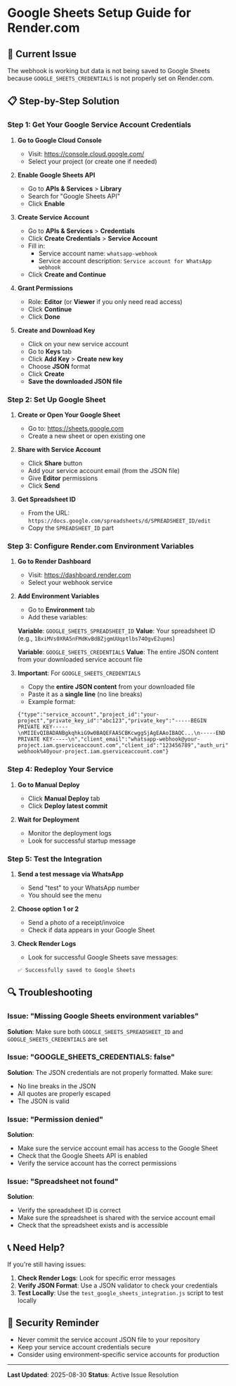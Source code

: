 # Google Sheets Setup Guide for Render.com

## 🚨 Current Issue
The webhook is working but data is not being saved to Google Sheets because `GOOGLE_SHEETS_CREDENTIALS` is not properly set on Render.com.

## 📋 Step-by-Step Solution

### Step 1: Get Your Google Service Account Credentials

1. **Go to Google Cloud Console**
   - Visit: https://console.cloud.google.com/
   - Select your project (or create one if needed)

2. **Enable Google Sheets API**
   - Go to **APIs & Services** > **Library**
   - Search for "Google Sheets API"
   - Click **Enable**

3. **Create Service Account**
   - Go to **APIs & Services** > **Credentials**
   - Click **Create Credentials** > **Service Account**
   - Fill in:
     - Service account name: `whatsapp-webhook`
     - Service account description: `Service account for WhatsApp webhook`
   - Click **Create and Continue**

4. **Grant Permissions**
   - Role: **Editor** (or **Viewer** if you only need read access)
   - Click **Continue**
   - Click **Done**

5. **Create and Download Key**
   - Click on your new service account
   - Go to **Keys** tab
   - Click **Add Key** > **Create new key**
   - Choose **JSON** format
   - Click **Create**
   - **Save the downloaded JSON file**

### Step 2: Set Up Google Sheet

1. **Create or Open Your Google Sheet**
   - Go to: https://sheets.google.com
   - Create a new sheet or open existing one

2. **Share with Service Account**
   - Click **Share** button
   - Add your service account email (from the JSON file)
   - Give **Editor** permissions
   - Click **Send**

3. **Get Spreadsheet ID**
   - From the URL: `https://docs.google.com/spreadsheets/d/SPREADSHEET_ID/edit`
   - Copy the `SPREADSHEET_ID` part

### Step 3: Configure Render.com Environment Variables

1. **Go to Render Dashboard**
   - Visit: https://dashboard.render.com
   - Select your webhook service

2. **Add Environment Variables**
   - Go to **Environment** tab
   - Add these variables:

   **Variable**: `GOOGLE_SHEETS_SPREADSHEET_ID`
   **Value**: Your spreadsheet ID (e.g., `1BxiMVs0XRA5nFMdKvBdBZjgmUUqptlbs74OgvE2upms`)

   **Variable**: `GOOGLE_SHEETS_CREDENTIALS`
   **Value**: The entire JSON content from your downloaded service account file

3. **Important**: For `GOOGLE_SHEETS_CREDENTIALS`
   - Copy the **entire JSON content** from your downloaded file
   - Paste it as a **single line** (no line breaks)
   - Example format:
   ```
   {"type":"service_account","project_id":"your-project","private_key_id":"abc123","private_key":"-----BEGIN PRIVATE KEY-----\nMIIEvQIBADANBgkqhkiG9w0BAQEFAASCBKcwggSjAgEAAoIBAQC...\n-----END PRIVATE KEY-----\n","client_email":"whatsapp-webhook@your-project.iam.gserviceaccount.com","client_id":"123456789","auth_uri":"https://accounts.google.com/o/oauth2/auth","token_uri":"https://oauth2.googleapis.com/token","auth_provider_x509_cert_url":"https://www.googleapis.com/oauth2/v1/certs","client_x509_cert_url":"https://www.googleapis.com/robot/v1/metadata/x509/whatsapp-webhook%40your-project.iam.gserviceaccount.com"}
   ```

### Step 4: Redeploy Your Service

1. **Go to Manual Deploy**
   - Click **Manual Deploy** tab
   - Click **Deploy latest commit**

2. **Wait for Deployment**
   - Monitor the deployment logs
   - Look for successful startup message

### Step 5: Test the Integration

1. **Send a test message via WhatsApp**
   - Send "test" to your WhatsApp number
   - You should see the menu

2. **Choose option 1 or 2**
   - Send a photo of a receipt/invoice
   - Check if data appears in your Google Sheet

3. **Check Render Logs**
   - Look for successful Google Sheets save messages:
   ```
   ✅ Successfully saved to Google Sheets
   ```

## 🔍 Troubleshooting

### Issue: "Missing Google Sheets environment variables"
**Solution**: Make sure both `GOOGLE_SHEETS_SPREADSHEET_ID` and `GOOGLE_SHEETS_CREDENTIALS` are set

### Issue: "GOOGLE_SHEETS_CREDENTIALS: false"
**Solution**: The JSON credentials are not properly formatted. Make sure:
- No line breaks in the JSON
- All quotes are properly escaped
- The JSON is valid

### Issue: "Permission denied"
**Solution**: 
- Make sure the service account email has access to the Google Sheet
- Check that the Google Sheets API is enabled
- Verify the service account has the correct permissions

### Issue: "Spreadsheet not found"
**Solution**: 
- Verify the spreadsheet ID is correct
- Make sure the spreadsheet is shared with the service account email
- Check that the spreadsheet exists and is accessible

## 📞 Need Help?

If you're still having issues:

1. **Check Render Logs**: Look for specific error messages
2. **Verify JSON Format**: Use a JSON validator to check your credentials
3. **Test Locally**: Use the `test_google_sheets_integration.js` script to test locally

## 🔐 Security Reminder

- Never commit the service account JSON file to your repository
- Keep your service account credentials secure
- Consider using environment-specific service accounts for production

---

**Last Updated**: 2025-08-30
**Status**: Active Issue Resolution

